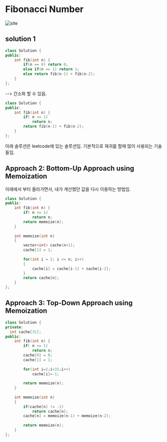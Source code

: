 Fibonacci Number
===================

![site](https://leetcode.com/problems/fibonacci-number/)

## solution 1
```c++
class Solution {
public:
    int fib(int n) {
        if(n == 0) return 0;
        else if(n == 1) return 1;
        else return fib(n-1) + fib(n-2);
    }
};
```

--> 간소화 할 수 있음.
```c++
class Solution {
public:
    int fib(int n) {
        if( n <= 1)
            return n;
        return fib(n-1) + fib(n-2);
    }
};
```

아래 솔루션은 leetcode에 있는 솔루션임.
기본적으로 재귀를 할때 많이 사용되는 기술들임.
## Approach 2: Bottom-Up Approach using Memoization
아래에서 부터 올라가면서, 내가 계산했던 값을 다시 이용하는 방법임.

```c++
class Solution {
public:
    int fib(int n) {
        if( n <= 1)
            return n;
        return memoize(n);
    }
    
    int memoize(int n)
    {
        vector<int> cache(n+1);
        cache[1] = 1;
        
        for(int i = 2; i <= n; i++)
        {
            cache[i] = cache[i-1] + cache[i-2];
        }
        return cache[n];
    }
};
```

## Approach 3: Top-Down Approach using Memoization
```c++
class Solution {
private:
  int cache[31];
public:
    int fib(int n) {
        if( n <= 1)
            return n;
        cache[0] = 0;
        cache[1] = 1;
        
        for(int i=2;i<31;i++)
            cache[i]=-1;
        
        return memoize(n);
    }
    
    int memoize(int n)
    {
        if(cache[n] != -1)
            return cache[n];
        cache[n] = memoize(n-1) + memoize(n-2);
        
        return memoize(n);
    }
};
```